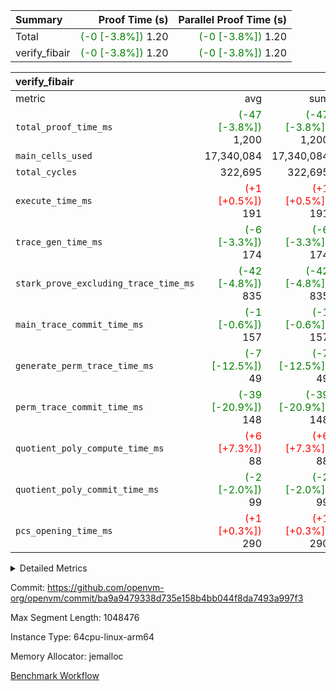 | Summary | Proof Time (s) | Parallel Proof Time (s) |
|:---|---:|---:|
| Total | <span style='color: green'>(-0 [-3.8%])</span> 1.20 | <span style='color: green'>(-0 [-3.8%])</span> 1.20 |
| verify_fibair | <span style='color: green'>(-0 [-3.8%])</span> 1.20 | <span style='color: green'>(-0 [-3.8%])</span> 1.20 |


| verify_fibair |||||
|:---|---:|---:|---:|---:|
|metric|avg|sum|max|min|
| `total_proof_time_ms ` | <span style='color: green'>(-47 [-3.8%])</span> 1,200 | <span style='color: green'>(-47 [-3.8%])</span> 1,200 | <span style='color: green'>(-47 [-3.8%])</span> 1,200 | <span style='color: green'>(-47 [-3.8%])</span> 1,200 |
| `main_cells_used     ` |  17,340,084 |  17,340,084 |  17,340,084 |  17,340,084 |
| `total_cycles        ` |  322,695 |  322,695 |  322,695 |  322,695 |
| `execute_time_ms     ` | <span style='color: red'>(+1 [+0.5%])</span> 191 | <span style='color: red'>(+1 [+0.5%])</span> 191 | <span style='color: red'>(+1 [+0.5%])</span> 191 | <span style='color: red'>(+1 [+0.5%])</span> 191 |
| `trace_gen_time_ms   ` | <span style='color: green'>(-6 [-3.3%])</span> 174 | <span style='color: green'>(-6 [-3.3%])</span> 174 | <span style='color: green'>(-6 [-3.3%])</span> 174 | <span style='color: green'>(-6 [-3.3%])</span> 174 |
| `stark_prove_excluding_trace_time_ms` | <span style='color: green'>(-42 [-4.8%])</span> 835 | <span style='color: green'>(-42 [-4.8%])</span> 835 | <span style='color: green'>(-42 [-4.8%])</span> 835 | <span style='color: green'>(-42 [-4.8%])</span> 835 |
| `main_trace_commit_time_ms` | <span style='color: green'>(-1 [-0.6%])</span> 157 | <span style='color: green'>(-1 [-0.6%])</span> 157 | <span style='color: green'>(-1 [-0.6%])</span> 157 | <span style='color: green'>(-1 [-0.6%])</span> 157 |
| `generate_perm_trace_time_ms` | <span style='color: green'>(-7 [-12.5%])</span> 49 | <span style='color: green'>(-7 [-12.5%])</span> 49 | <span style='color: green'>(-7 [-12.5%])</span> 49 | <span style='color: green'>(-7 [-12.5%])</span> 49 |
| `perm_trace_commit_time_ms` | <span style='color: green'>(-39 [-20.9%])</span> 148 | <span style='color: green'>(-39 [-20.9%])</span> 148 | <span style='color: green'>(-39 [-20.9%])</span> 148 | <span style='color: green'>(-39 [-20.9%])</span> 148 |
| `quotient_poly_compute_time_ms` | <span style='color: red'>(+6 [+7.3%])</span> 88 | <span style='color: red'>(+6 [+7.3%])</span> 88 | <span style='color: red'>(+6 [+7.3%])</span> 88 | <span style='color: red'>(+6 [+7.3%])</span> 88 |
| `quotient_poly_commit_time_ms` | <span style='color: green'>(-2 [-2.0%])</span> 99 | <span style='color: green'>(-2 [-2.0%])</span> 99 | <span style='color: green'>(-2 [-2.0%])</span> 99 | <span style='color: green'>(-2 [-2.0%])</span> 99 |
| `pcs_opening_time_ms ` | <span style='color: red'>(+1 [+0.3%])</span> 290 | <span style='color: red'>(+1 [+0.3%])</span> 290 | <span style='color: red'>(+1 [+0.3%])</span> 290 | <span style='color: red'>(+1 [+0.3%])</span> 290 |



<details>
<summary>Detailed Metrics</summary>

|  | verify_program_compile_ms | total_cells | stark_prove_excluding_trace_time_ms | quotient_poly_compute_time_ms | quotient_poly_commit_time_ms | perm_trace_commit_time_ms | pcs_opening_time_ms | main_trace_commit_time_ms |
| --- | --- | --- | --- | --- | --- | --- | --- |
|  | 7 | 65,536 | 42 | 1 | 6 | 0 | 24 | 8 | 

| air_name | rows | quotient_deg | main_cols | interactions | constraints | cells |
| --- | --- | --- | --- | --- | --- | --- |
| AccessAdapterAir<2> |  | 2 |  | 5 | 12 |  | 
| AccessAdapterAir<4> |  | 2 |  | 5 | 12 |  | 
| AccessAdapterAir<8> |  | 2 |  | 5 | 12 |  | 
| FibonacciAir | 32,768 | 1 | 2 |  | 5 | 65,536 | 
| FriReducedOpeningAir |  | 2 |  | 39 | 71 |  | 
| JalRangeCheckAir |  | 2 |  | 9 | 14 |  | 
| NativePoseidon2Air<BabyBearParameters>, 1> |  | 2 |  | 136 | 572 |  | 
| PhantomAir |  | 2 |  | 3 | 5 |  | 
| ProgramAir |  | 1 |  | 1 | 4 |  | 
| VariableRangeCheckerAir |  | 1 |  | 1 | 4 |  | 
| VmAirWrapper<AluNativeAdapterAir, FieldArithmeticCoreAir> |  | 2 |  | 15 | 27 |  | 
| VmAirWrapper<BranchNativeAdapterAir, BranchEqualCoreAir<1> |  | 2 |  | 11 | 25 |  | 
| VmAirWrapper<NativeAdapterAir<2, 0>, PublicValuesCoreAir> |  | 2 |  | 11 | 29 |  | 
| VmAirWrapper<NativeLoadStoreAdapterAir<1>, NativeLoadStoreCoreAir<1> |  | 2 |  | 15 | 20 |  | 
| VmAirWrapper<NativeLoadStoreAdapterAir<4>, NativeLoadStoreCoreAir<4> |  | 2 |  | 15 | 20 |  | 
| VmAirWrapper<NativeVectorizedAdapterAir<4>, FieldExtensionCoreAir> |  | 2 |  | 15 | 27 |  | 
| VmConnectorAir |  | 2 |  | 5 | 11 |  | 
| VolatileBoundaryAir |  | 2 |  | 7 | 19 |  | 

| group | trace_gen_time_ms | total_proof_time_ms | total_cycles | total_cells | stark_prove_excluding_trace_time_ms | quotient_poly_compute_time_ms | quotient_poly_commit_time_ms | perm_trace_commit_time_ms | pcs_opening_time_ms | main_trace_commit_time_ms | main_cells_used | generate_perm_trace_time_ms | fri.log_blowup | execute_time_ms |
| --- | --- | --- | --- | --- | --- | --- | --- | --- | --- | --- | --- | --- | --- | --- |
| verify_fibair | 174 | 1,200 | 322,695 | 62,474,410 | 835 | 88 | 99 | 148 | 290 | 157 | 17,340,084 | 49 | 1 | 191 | 

| group | air_name | rows | prep_cols | perm_cols | main_cols | cells |
| --- | --- | --- | --- | --- | --- | --- |
| verify_fibair | AccessAdapterAir<2> | 131,072 |  | 16 | 11 | 3,538,944 | 
| verify_fibair | AccessAdapterAir<4> | 65,536 |  | 16 | 13 | 1,900,544 | 
| verify_fibair | AccessAdapterAir<8> | 128 |  | 16 | 17 | 4,224 | 
| verify_fibair | FriReducedOpeningAir | 2,048 |  | 84 | 27 | 227,328 | 
| verify_fibair | JalRangeCheckAir | 32,768 |  | 28 | 12 | 1,310,720 | 
| verify_fibair | NativePoseidon2Air<BabyBearParameters>, 1> | 32,768 |  | 312 | 398 | 23,265,280 | 
| verify_fibair | PhantomAir | 16,384 |  | 12 | 6 | 294,912 | 
| verify_fibair | ProgramAir | 8,192 |  | 8 | 10 | 147,456 | 
| verify_fibair | VariableRangeCheckerAir | 262,144 | 2 | 8 | 1 | 2,359,296 | 
| verify_fibair | VmAirWrapper<AluNativeAdapterAir, FieldArithmeticCoreAir> | 262,144 |  | 36 | 29 | 17,039,360 | 
| verify_fibair | VmAirWrapper<BranchNativeAdapterAir, BranchEqualCoreAir<1> | 32,768 |  | 28 | 23 | 1,671,168 | 
| verify_fibair | VmAirWrapper<NativeLoadStoreAdapterAir<1>, NativeLoadStoreCoreAir<1> | 65,536 |  | 40 | 21 | 3,997,696 | 
| verify_fibair | VmAirWrapper<NativeLoadStoreAdapterAir<4>, NativeLoadStoreCoreAir<4> | 32,768 |  | 40 | 27 | 2,195,456 | 
| verify_fibair | VmAirWrapper<NativeVectorizedAdapterAir<4>, FieldExtensionCoreAir> | 32,768 |  | 36 | 38 | 2,424,832 | 
| verify_fibair | VmConnectorAir | 2 | 1 | 16 | 5 | 42 | 
| verify_fibair | VolatileBoundaryAir | 65,536 |  | 20 | 12 | 2,097,152 | 

| group | trace_height_constraint | weighted_sum | threshold |
| --- | --- | --- | --- |
| verify_fibair | 0 | 1,085,444 | 2,013,265,921 | 
| verify_fibair | 1 | 5,411,200 | 2,013,265,921 | 
| verify_fibair | 2 | 542,722 | 2,013,265,921 | 
| verify_fibair | 3 | 5,476,612 | 2,013,265,921 | 
| verify_fibair | 4 | 65,536 | 2,013,265,921 | 
| verify_fibair | 5 | 12,851,850 | 2,013,265,921 | 

| trace_height_constraint | threshold |
| --- | --- |
| 0 | 2,013,265,921 | 

</details>


Commit: https://github.com/openvm-org/openvm/commit/ba9a9479338d735e158b4bb044f8da7493a997f3

Max Segment Length: 1048476

Instance Type: 64cpu-linux-arm64

Memory Allocator: jemalloc

[Benchmark Workflow](https://github.com/openvm-org/openvm/actions/runs/15663775504)
